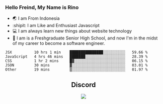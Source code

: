 ### Hello Freind, My Name is Rino

- 🌏 I am From Indonesia
- :shipit:  I am Like and Enthusiast Javascript
- :computer: I am always learn new things about website technology 
- :runner: I am is a Freshgraduate Senior High School, and now I'm in the midst of my career to become a software engineer.

<!--START_SECTION:waka-->
```text
JSX          10 hrs 1 min    ███████████████░░░░░░░░░░   59.66 % 
JavaScript   4 hrs 46 mins   ███████░░░░░░░░░░░░░░░░░░   28.39 % 
CSS          1 hr 2 mins     █▓░░░░░░░░░░░░░░░░░░░░░░░   06.15 % 
JSON         30 mins         ▓░░░░░░░░░░░░░░░░░░░░░░░░   03.01 % 
Other        19 mins         ▒░░░░░░░░░░░░░░░░░░░░░░░░   01.97 % 
```
<!--END_SECTION:waka-->


<div align="center"><h2 align="center">Discord</h2><img src="https://discord.c99.nl/widget/theme-3/446571129100828672.png" /></div>

